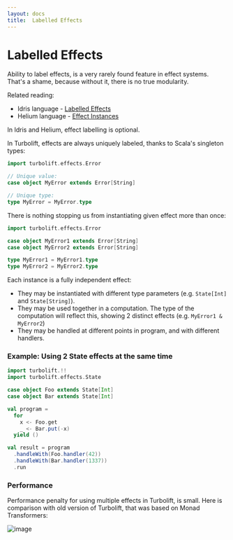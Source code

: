 ```yaml
---
layout: docs
title:  Labelled Effects
---
```


# Labelled Effects

Ability to label effects, is a very rarely found feature in effect systems.
That's a shame, because without it, there is no true modularity.

Related reading:

- Idris language - [Labelled Effects](https://docs.idris-lang.org/en/latest/effects/state.html#labelled-effects)
- Helium language - [Effect Instances](https://bitbucket.org/pl-uwr/helium/wiki/popl20/Tutorial_Instances)

In Idris and Helium, effect labelling is optional.

In Turbolift, effects are always uniquely labeled, thanks to Scala's singleton types: 

```scala mdoc
import turbolift.effects.Error

// Unique value:
case object MyError extends Error[String]

// Unique type:
type MyError = MyError.type
```

There is nothing stopping us from instantiating given effect more than once:

```scala mdoc:reset
import turbolift.effects.Error

case object MyError1 extends Error[String]
case object MyError2 extends Error[String]

type MyError1 = MyError1.type
type MyError2 = MyError2.type
```

Each instance is a fully independent effect:
- They may be instantiated with different type parameters (e.g. `State[Int]` and `State[String]`).
- They may be used together in a computation.
The type of the computation will reflect this, showing 2 distinct effects (e.g. `MyError1 & MyError2`)
- They may be handled at different points in program, and with different handlers.


### Example: Using 2 State effects at the same time

```scala mdoc:reset
import turbolift.!!
import turbolift.effects.State

case object Foo extends State[Int]
case object Bar extends State[Int]

val program =
  for
    x <- Foo.get
    _ <- Bar.put(-x)
  yield ()

val result = program
  .handleWith(Foo.handler(42))
  .handleWith(Bar.handler(1337))
  .run
```

### Performance

Performance penalty for using multiple effects in Turbolift, is small.
Here is comparison with old version of Turbolift, that was based on Monad Transformers:

![image](../img/bench-mtrans.png)
